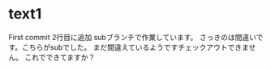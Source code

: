 # text1
First commit
2行目に追加
subブランチで作業しています。
さっきのは間違いです。こちらがsubでした。
まだ間違えているようですチェックアウトできません。
これでできてますか？